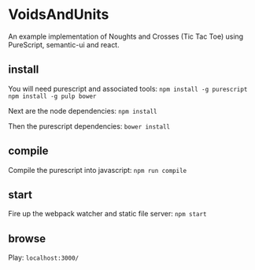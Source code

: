# VoidsAndUnits

An example implementation of Noughts and Crosses (Tic Tac Toe) using PureScript, semantic-ui and react.

## install
You will need purescript and associated tools:
`npm install -g purescript`
`npm install -g pulp bower`

Next are the node dependencies:
`npm install`

Then the purescript dependencies:
`bower install`

## compile
Compile the purescript into javascript:
`npm run compile`

## start
Fire up the webpack watcher and static file server:
`npm start`

## browse
Play:
`localhost:3000/`
